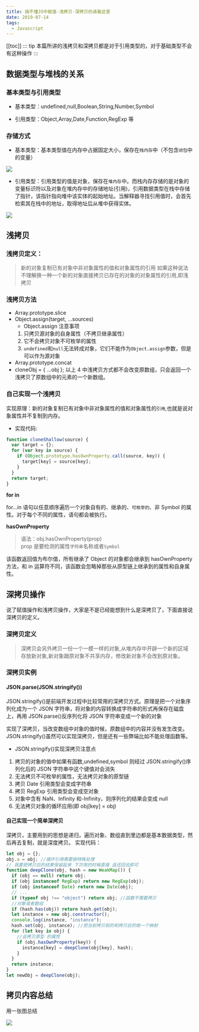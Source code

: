 ```yaml
---
title: 搞不懂JS中赋值·浅拷贝·深拷贝的请看这里
date: 2019-07-14
tags:
  - Javascript
---
```


[[toc]]
::: tip
本篇所讲的浅拷贝和深拷贝都是对于引用类型的，对于基础类型不会有这种操作
:::

## 数据类型与堆栈的关系

### 基本类型与引用类型

- 基本类型：undefined,null,Boolean,String,Number,Symbol

- 引用类型：Object,Array,Date,Function,RegExp 等

### 存储方式

- 基本类型：基本类型值在内存中占据固定大小，保存在`栈内存`中（不包含`闭包`中的变量）

![](https://user-gold-cdn.xitu.io/2019/7/8/16bd2282836bad2c?w=370&h=346&f=jpeg&s=17652)

- 引用类型：引用类型的值是对象，保存在`堆内存`中。而栈内存存储的是对象的变量标识符以及对象在堆内存中的存储地址(引用)，引用数据类型在栈中存储了指针，该指针指向堆中该实体的起始地址。当解释器寻找引用值时，会首先检索其在栈中的地址，取得地址后从堆中获得实体。

![](https://user-gold-cdn.xitu.io/2019/7/8/16bd228c2ad68a18?w=758&h=256&f=jpeg&s=24273)

## 浅拷贝

### 浅拷贝定义：

> 新的对象复制已有对象中非对象属性的值和对象属性的引用
> 如果这种说法不理解换一种一个新的对象直接拷贝已存在的对象的对象属性的引用,即浅拷贝

### 浅拷贝方法

- Array.prototype.slice
- Object.assign(target, ...sources)
  - Object.assign 注意事项
  1. 只拷贝源对象的自身属性（不拷贝继承属性）
  2. 它不会拷贝对象不可枚举的属性
  3. `undefined`和`null`无法转成对象，它们不能作为`Object.assign`参数，但是可以作为源对象
- Array.prototype.concat
- cloneObj = { ...obj };
  以上 4 中浅拷贝方式都不会改变原数组，只会返回一个浅拷贝了原数组中的元素的一个新数组。

### 自己实现一个浅拷贝

实现原理：新的对象复制已有对象中非对象属性的值和对象属性的`引用`,也就是说对象属性并不复制到内存。

- 实现代码:

```javascript
function cloneShallow(source) {
  var target = {};
  for (var key in source) {
    if (Object.prototype.hasOwnProperty.call(source, key)) {
      target[key] = source[key];
    }
  }
  return target;
}
```

**for in**

for...in 语句以任意顺序遍历一个对象自有的、继承的、`可枚举的`、非 Symbol 的属性。对于每个不同的属性，语句都会被执行。

**hasOwnProperty**

> 语法：obj.hasOwnProperty(prop)  
> prop 是要检测的属性`字符串`名称或者`Symbol`

该函数返回值为布尔值，所有继承了 Object 的对象都会继承到 hasOwnProperty 方法，和 in 运算符不同，该函数会忽略掉那些从原型链上继承到的属性和自身属性。

## 深拷贝操作

说了赋值操作和浅拷贝操作，大家是不是已经能想到什么是深拷贝了，下面直接说深拷贝的定义。

### 深拷贝定义

> 深拷贝会另外拷贝一份一个一模一样的对象,从堆内存中开辟一个新的区域存放新对象,新对象跟原对象不共享内存，修改新对象不会改到原对象。

### 深拷贝实例

#### JSON.parse(JSON.stringify())

JSON.stringify()是前端开发过程中比较常用的深拷贝方式。原理是把一个对象序列化成为一个 JSON 字符串，将对象的内容转换成字符串的形式再保存在磁盘上，再用 JSON.parse()反序列化将 JSON 字符串变成一个新的对象

实现了深拷贝，当改变数组中对象的值时候，原数组中的内容并没有发生改变。JSON.stringify()虽然可以实现深拷贝，但是还有一些弊端比如不能处理函数等。

- JSON.stringify()实现深拷贝注意点

1. 拷贝的对象的值中如果有函数,undefined,symbol 则经过 JSON.stringify()序列化后的 JSON 字符串中这个键值对会消失
2. 无法拷贝不可枚举的属性，无法拷贝对象的原型链
3. 拷贝 Date 引用类型会变成字符串
4. 拷贝 RegExp 引用类型会变成空对象
5. 对象中含有 NaN、Infinity 和-Infinity，则序列化的结果会变成 null
6. 无法拷贝对象的循环应用(即 obj[key] = obj)

#### 自己实现一个简单深拷贝

深拷贝，主要用到的思想是递归，遍历对象、数组直到里边都是基本数据类型，然后再去复制，就是深度拷贝。
实现代码：

```javascript
let obj = {};
obj.a = obj; //循环引用需要做特殊处理
// 我要把拷贝后的结果保留起来 下次用的时候直接 返还回去即可
function deepClone(obj, hash = new WeakMap()) {
  if (obj == null) return obj;
  if (obj instanceof RegExp) return new RegExp(obj);
  if (obj instanceof Date) return new Date(obj);
  // ...
  if (typeof obj !== "object") return obj; //函数不需要拷贝
  //对象或者数组
  if (hash.has(obj)) return hash.get(obj);
  let instance = new obj.constructor();
  console.log(instance, "instance");
  hash.set(obj, instance); //把当前拷贝前的和拷贝后的做一个映射
  for (let key in obj) {
    //会拷贝原型 的属性
    if (obj.hasOwnProperty(key)) {
      instance[key] = deepClone(obj[key], hash);
    }
  }
  return instance;
}
let newObj = deepClone(obj);
```

## 拷贝内容总结

用一张图总结

![](http://img.xiaogangzai.cn/article_16.jpg)
